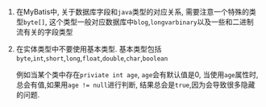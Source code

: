 1. 在MyBatis中, 关于数据库字段和`java`类型的对应关系, 需要注意一个特殊的类型`byte[]`, 这个类型一般对应数据库中`blog`,`longvarbinary`以及一些和二进制流有关的字段类型

2. 在实体类型中不要使用基本类型. 基本类型包括`byte`,`int`,`short`,`long`,`float`,`double`,`char`,`boolean`

   例如当某个类中存在`priviate int age`, `age`会有默认值是0, 当使用`age`属性时, 总会有值,如果用`age != null`进行判断, 结果总会是`true`,因为会导致很多隐藏的问题.